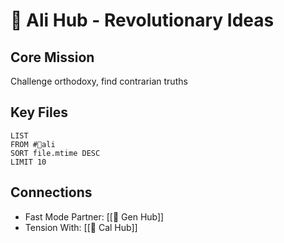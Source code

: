 # 👾 Ali Hub - Revolutionary Ideas

## Core Mission
Challenge orthodoxy, find contrarian truths

## Key Files
```dataview
LIST
FROM #👾ali
SORT file.mtime DESC
LIMIT 10
```

## Connections
- Fast Mode Partner: [[🐅 Gen Hub]]
- Tension With: [[🐙 Cal Hub]]
